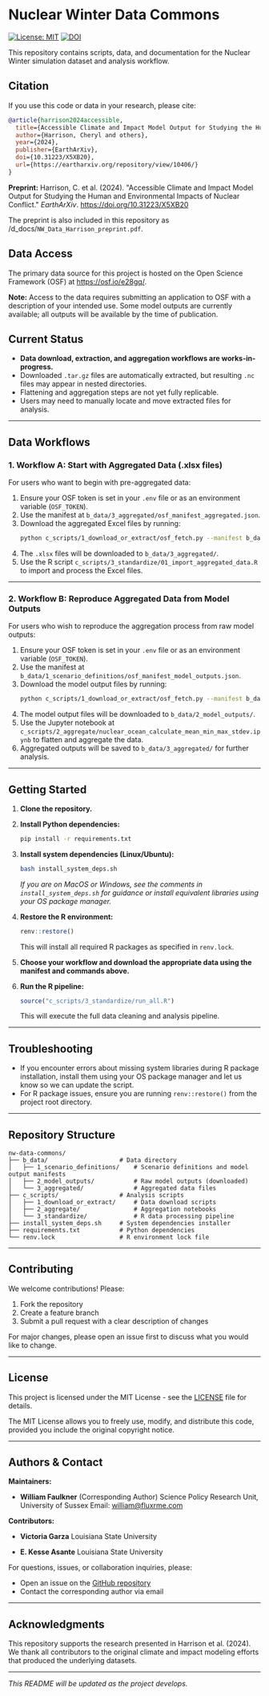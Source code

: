 # Nuclear Winter Data Commons

[![License: MIT](https://img.shields.io/badge/License-MIT-yellow.svg)](https://opensource.org/licenses/MIT)
[![DOI](https://img.shields.io/badge/DOI-10.31223%2FX5XB20-blue)](https://doi.org/10.31223/X5XB20)

This repository contains scripts, data, and documentation for the Nuclear Winter simulation dataset and analysis workflow.

## Citation

If you use this code or data in your research, please cite:

```bibtex
@article{harrison2024accessible,
  title={Accessible Climate and Impact Model Output for Studying the Human and Environmental Impacts of Nuclear Conflict},
  author={Harrison, Cheryl and others},
  year={2024},
  publisher={EarthArXiv},
  doi={10.31223/X5XB20},
  url={https://eartharxiv.org/repository/view/10406/}
}
```

**Preprint:** Harrison, C. et al. (2024). "Accessible Climate and Impact Model Output for Studying the Human and Environmental Impacts of Nuclear Conflict." *EarthArXiv*. https://doi.org/10.31223/X5XB20

The preprint is also included in this repository as /d_docs/`NW_Data_Harrison_preprint.pdf`.

## Data Access

The primary data source for this project is hosted on the Open Science Framework (OSF) at https://osf.io/e28gq/.

**Note:** Access to the data requires submitting an application to OSF with a description of your intended use. Some model outputs are currently available; all outputs will be available by the time of publication.

## Current Status

- **Data download, extraction, and aggregation workflows are works-in-progress.**
- Downloaded `.tar.gz` files are automatically extracted, but resulting `.nc` files may appear in nested directories.
- Flattening and aggregation steps are not yet fully replicable.
- Users may need to manually locate and move extracted files for analysis.

---

## Data Workflows

### 1. **Workflow A: Start with Aggregated Data (.xlsx files)**

For users who want to begin with pre-aggregated data:

1. Ensure your OSF token is set in your `.env` file or as an environment variable (`OSF_TOKEN`).
2. Use the manifest at `b_data/3_aggregated/osf_manifest_aggregated.json`.
3. Download the aggregated Excel files by running:
   ```sh
   python c_scripts/1_download_or_extract/osf_fetch.py --manifest b_data/3_aggregated/osf_manifest_aggregated.json
   ```
4. The `.xlsx` files will be downloaded to `b_data/3_aggregated/`.
5. Use the R script `c_scripts/3_standardize/01_import_aggregated_data.R` to import and process the Excel files.

---

### 2. **Workflow B: Reproduce Aggregated Data from Model Outputs**

For users who wish to reproduce the aggregation process from raw model outputs:

1. Ensure your OSF token is set in your `.env` file or as an environment variable (`OSF_TOKEN`).
2. Use the manifest at `b_data/1_scenario_definitions/osf_manifest_model_outputs.json`.
3. Download the model output files by running:
   ```sh
   python c_scripts/1_download_or_extract/osf_fetch.py --manifest b_data/1_scenario_definitions/osf_manifest_model_outputs.json
   ```
4. The model output files will be downloaded to `b_data/2_model_outputs/`.
5. Use the Jupyter notebook at `c_scripts/2_aggregate/nuclear_ocean_calculate_mean_min_max_stdev.ipynb` to flatten and aggregate the data.
6. Aggregated outputs will be saved to `b_data/3_aggregated/` for further analysis.

---

## Getting Started

1. **Clone the repository.**

2. **Install Python dependencies:**
   ```sh
   pip install -r requirements.txt
   ```

3. **Install system dependencies (Linux/Ubuntu):**
   ```sh
   bash install_system_deps.sh
   ```
   *If you are on MacOS or Windows, see the comments in `install_system_deps.sh` for guidance or install equivalent libraries using your OS package manager.*

4. **Restore the R environment:**
   ```r
   renv::restore()
   ```
   This will install all required R packages as specified in `renv.lock`.

5. **Choose your workflow and download the appropriate data using the manifest and commands above.**

6. **Run the R pipeline:**
   ```r
   source("c_scripts/3_standardize/run_all.R")
   ```
   This will execute the full data cleaning and analysis pipeline.

---

## Troubleshooting

- If you encounter errors about missing system libraries during R package installation, install them using your OS package manager and let us know so we can update the script.
- For R package issues, ensure you are running `renv::restore()` from the project root directory.

---

## Repository Structure

```
nw-data-commons/
├── b_data/                    # Data directory
│   ├── 1_scenario_definitions/    # Scenario definitions and model output manifests
│   ├── 2_model_outputs/           # Raw model outputs (downloaded)
│   └── 3_aggregated/              # Aggregated data files
├── c_scripts/                 # Analysis scripts
│   ├── 1_download_or_extract/     # Data download scripts
│   ├── 2_aggregate/               # Aggregation notebooks
│   └── 3_standardize/             # R data processing pipeline
├── install_system_deps.sh     # System dependencies installer
├── requirements.txt           # Python dependencies
└── renv.lock                  # R environment lock file
```

---

## Contributing

We welcome contributions! Please:
1. Fork the repository
2. Create a feature branch
3. Submit a pull request with a clear description of changes

For major changes, please open an issue first to discuss what you would like to change.

---

## License

This project is licensed under the MIT License - see the [LICENSE](LICENSE) file for details.

The MIT License allows you to freely use, modify, and distribute this code, provided you include the original copyright notice.

---

## Authors & Contact

**Maintainers:**
- **William Faulkner** (Corresponding Author)
  Science Policy Research Unit, University of Sussex
  Email: william@fluxrme.com

**Contributors:**
- **Victoria Garza**
  Louisiana State University

- **E. Kesse Asante**
  Louisiana State University

For questions, issues, or collaboration inquiries, please:
- Open an issue on the [GitHub repository](https://github.com/wnfaulkner/nw-data-commons)
- Contact the corresponding author via email

---

## Acknowledgments

This repository supports the research presented in Harrison et al. (2024). We thank all contributors to the original climate and impact modeling efforts that produced the underlying datasets.

---

*This README will be updated as the project develops.*
